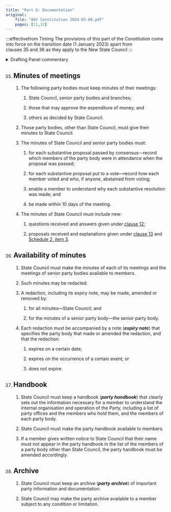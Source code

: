 ```yaml
---
title: "Part 6: Documentation"
original:
    file: "AGV Constitution 2024-03-06.pdf"
    pages: [11,12]
---
```


:::effectivefrom Timing
The provisions of this part of the Constitution come into force
on the transition date (1 January 2023) apart from    
clauses 35 and 36 as they apply to the New State Council
:::

<details>

<summary>Drafting Panel commentary</summary>

<u>At a glance</u>


* Requires certain party bodies to keep minutes in a certain way.

* Requires certain party bodies to make their minutes available to members at all
  times.

* Provides rules for the redaction of those minutes.

* Provides for a party handbook of current internal structural information about
  the party that is available to members at all times.

* Provides for a party archive of important party information and documentation.

<u>Summary and Explanation</u>

This part provides a new right of members to have access to minutes in a timely
manner (clause 35), and requires that minutes of State Council and senior party bodies
be in a form which enables a member to understand what was decided.

State Council minutes must also include the branch questions and proposals put to State Council
along with State Council’s answers and responses to them (clause 35(4)).

</details>

 
35. ## Minutes of meetings

    1.  The following party bodies must keep minutes of their
        meetings:

        <subclause-letters>

        1.  State Council, senior party bodies and branches;

        2.  those that may approve the expenditure of money; and

        3.  others as decided by State Council.

        </subclause-letters>

    2.  Those party bodies, other than State Council, must give
        their minutes to State Council.

    3.  The minutes of State Council and senior party bodies must:

        <subclause-letters>

        1.  for each substantive proposal passed by consensus—record
            which members of the party body were in attendance when
            the proposal was passed;

        2.  for each substantive proposal put to a vote—record how
            each member voted and who, if anyone, abstained from
            voting;

        3.  enable a member to understand why each substantive
            resolution was made; and

        4.  be made within 10 days of the meeting.

        </subclause-letters>

    4.  The minutes of State Council must include new:

        <subclause-letters>

        1.  questions received and answers given under [clause 12](./02-branches.md#12);

        2.  proposals received and explanations given under
            [clause 13](./02-branches.md#13) and [Schedule 2, item 3](./schedule-02-joint-branch-proposal-to-state-council.md#3).

        </subclause-letters>

36. ## Availability of minutes

    1.  State Council must make the minutes of each of its meetings
        and the meetings of senior party bodies available to
        members.

    2.  Such minutes may be redacted.

    3.  A redaction, including its expiry note, may be made, amended
        or removed by:

        <subclause-letters>

        1.  for all minutes—State Council; and

        2.  for the minutes of a senior party body—the senior party
            body.

        </subclause-letters>

    4.  Each redaction must be accompanied by a note (***expiry
        note***) that specifies the party body that made or amended
        the redaction, and that the redaction:

        <subclause-letters>

        1.  expires on a certain date;

        2.  expires on the occurrence of a certain event; or

        3.  does not expire.

        </subclause-letters>

37. ## Handbook

    1.  State Council must keep a handbook (***party handbook***)
        that clearly sets out the information necessary for a member
        to understand the internal organisation and operation of the
        Party, including a list of party offices and the members who
        hold them, and the members of each party body.

    2.  State Council must make the party handbook available to
        members.

    3.  If a member gives written notice to State Council that their
        name must not appear in the party handbook in the list of
        the members of a party body other than State Council, the
        party handbook must be amended accordingly.

38. ## Archive

    1.  State Council must keep an archive (***party archive***) of
        important party information and documentation.

    2.  State Council may make the party archive available to a
        member subject to any condition or limitation.


